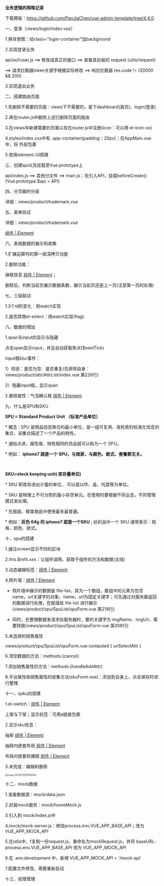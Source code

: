 **业务逻辑的简略记录**

下载模板：https://github.com/PanJiaChen/vue-admin-template/tree/4.4.0

一、登录（views/login/index.vue）

1.换背景图：给class="login-container"加background

2.实现登录业务

api/acl/user.js ==> 修改成真正的接口 ==> 查看其封装的 request (utils/request)

==> 请求拦截器token关键字根据实际修改 ==> 响应拦截器 res.code != (20000 && 200)

3.实现退出业务

二、搭建路由页面

1.先删除不需要的页面：views下不需要的，留下dashboard(首页)、login(登录)

2.再在router.js中删除上述已删除页面的路由

3.在views中新建需要的页面以及在router.js中注册(icon：可以用 el-icon-xx)

4.styles/index.css中有 .app-container{padding：20px}；在AppMain.vue中，将<router-view :key="key" /> 外层包裹 <div class="app-container"></div>

5.使用element-UI搭建

三、创建api以及挂载至Vue.prototype上

api/index.js ==> 其他分文件 ==> main.js：先引入API，挂载beforeCreate(){Vue.prototype.$api = API}

四、分页器的分装

详细：views/product/trademark.vue

五、表单验证

详细：views/product/trademark.vue

[组件 | Element](https://element.eleme.cn/#/zh-CN/component/form#biao-dan-yan-zheng)

六、表格数据的展示和收集

1.扩展运算符的第一层深拷贝功能

2.删除功能：

弹框信息 [组件 | Element](https://element.eleme.cn/#/zh-CN/component/message-box#que-ren-xiao-xi)；

删除后，判断当前页展示数据条数，展示当前页还是上一页(注意第一页的处理)

七、三级联动

1.3个id的变化：用watch实现

2.是否禁用el-select：用watch实现(flag)

八、数据的增加

1.span与input的显示与隐藏

点击span显示input，并且自动获取焦点($nextTick)

input框blur事件：

1）校验：是否为空、是否重复(先排除自身：views/product/attr/AttrList/index.vue	第226行)

2）隐藏input框，显示span

2.删除属性：气泡确认框	[组件 | Element](https://element.eleme.cn/#/zh-CN/component/popconfirm#ji-chu-yong-fa)

九、什么是SPU和SKU

**SPU = Standard Product Unit  （标准产品单位）**

 \* 概念 : SPU 是商品信息聚合的最小单位，是一组可复用、易检索的标准化信息的集合，该集合描述了一个产品的特性。

 \* 通俗点讲，属性值、特性相同的货品就可以称为一个 SPU。

 \* 例如： **iphone7 就是一个 SPU，与商家，与颜色、款式、套餐都无关。**

​                                                              

**SKU=stock keeping unit( 库存量单位)**

 \* SKU 即库存进出计量的单位， 可以是以件、盒、托盘等为单位。

 \* SKU 是物理上不可分割的最小存货单元。在使用时要根据不同业态，不同管理模式来处理。

 \* 在服装、鞋类商品中使用最多最普遍。

 \* 例如：**灰色 64g 的 iphone7 就是一个SKU** ; 纺织品中一个 SKU 通常表示：规格、颜色、款式。

十、spu的搭建

1.通过screen显示不同的区块

2.this.$refs.xxx：父组件调用、获取子组件的方法和数据(主线)

3.动态编辑标签：[组件 | Element](https://element.eleme.cn/#/zh-CN/component/tag#dong-tai-bian-ji-biao-qian)

4.照片墙：[组件 | Element](https://element.eleme.cn/#/zh-CN/component/upload#zhao-pian-qiang)

- 照片墙中展示的数据是 file-list，其为一个数组，数组中的元素为包含 name，url关键字的对象，name，url为固定关键字；可先通过对服务器返回的数据进行处理，在赋值给 file-list 进行展示(views/product/spu/SpuList/spuForm.vue	第219行)

- 同时，在整理数据发请求给服务器时，要的关键字为 imgName、imgUrl，需要转换(views/product/spu/SpuList/spuForm.vue	第308行)

5.未选择的销售属性

views/product/spu/SpuList/spuForm.vue	computed { unSelectAttr }

6.清空数据的方法：methods:{cancel}

7.添加销售属性的方法：methods:{handleAddAttr}

8.平台属性和销售属性的收集方法(skuForm.vue)：添加到自身上，点击保存时进行整理

十一、spku的搭建

1.el-switch：[组件 | Element](https://element.eleme.cn/#/zh-CN/component/switch#ji-ben-yong-fa)

上架与下架；显示标签：可用a链接包裹

2.显示sku信息：

抽屉 [组件 | Element](https://element.eleme.cn/#/zh-CN/component/drawer#bu-tian-jia-title)

抽屉内嵌套布局 [组件 | Element](https://element.eleme.cn/#/zh-CN/component/layout#ji-chu-bu-ju)

布局内嵌套轮播图 [组件 | Element](https://element.eleme.cn/#/zh-CN/component/carousel#ji-chu-yong-fa)

3.未完成：编辑和删除

<img src="C:\Users\Admin\AppData\Roaming\Typora\typora-user-images\image-20220715163926038.png" alt="image-20220715163926038" style="zoom: 50%;" />

十二、mock数据

1.准备数据源：mock/data.json

2.封装mock服务：mock/homeMock.js

3.引入到 mock/index.js中

4.mock/mock-server.js：修改process.env.VUE_APP_BASE_API；改为 VUE_APP_MOCK_API

5.在utils中，f复制一份request.js，重命名为mockRequest.js，并将 baseURL: process.env.VUE_APP_BASE_API 改为 VUE_APP_MOCK_API

6.在 .env.development 中，新增 VUE_APP_MOCK_API = '/mock-api'

7.配置文件修改，需要重新启动

十三、权限管理

